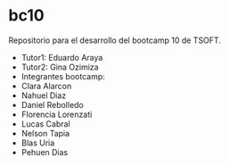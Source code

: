 # bc10

Repositorio para el desarrollo del bootcamp 10 de TSOFT.

- Tutor1: Eduardo Araya
- Tutor2: Gina Ozimiza
- Integrantes bootcamp:
- Clara Alarcon
- Nahuel Diaz
- Daniel Rebolledo
- Florencia Lorenzati
- Lucas Cabral
- Nelson Tapia
- Blas Uria
- Pehuen Dias
